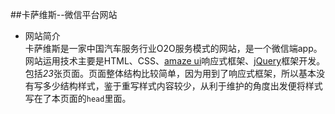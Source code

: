 ##卡萨维斯--微信平台网站
* 网站简介<br>
卡萨维斯是一家中国汽车服务行业O2O服务模式的网站，是一个微信端app。网站运用技术主要是HTML、CSS、[amaze ui](http://amazeui.org/?_ver=2.x)响应式框架、[jQuery](http://jquery.com/)框架开发。包括*23*张页面。页面整体结构比较简单，因为用到了响应式框架，所以基本没有写多少结构样式，鉴于重写样式内容较少，从利于维护的角度出发便将样式写在了本页面的`head`里面。
　
